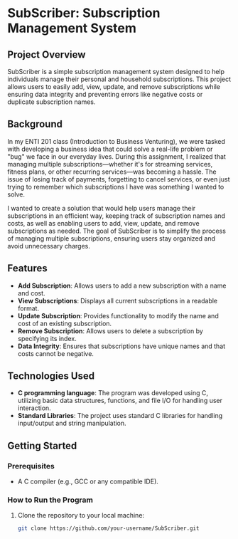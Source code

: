 # SubScriber: Subscription Management System

## Project Overview
SubScriber is a simple subscription management system designed to help individuals manage their personal and household subscriptions. This project allows users to easily add, view, update, and remove subscriptions while ensuring data integrity and preventing errors like negative costs or duplicate subscription names.

## Background
In my ENTI 201 class (Introduction to Business Venturing), we were tasked with developing a business idea that could solve a real-life problem or "bug" we face in our everyday lives. During this assignment, I realized that managing multiple subscriptions—whether it's for streaming services, fitness plans, or other recurring services—was becoming a hassle. The issue of losing track of payments, forgetting to cancel services, or even just trying to remember which subscriptions I have was something I wanted to solve.

I wanted to create a solution that would help users manage their subscriptions in an efficient way, keeping track of subscription names and costs, as well as enabling users to add, view, update, and remove subscriptions as needed. The goal of SubScriber is to simplify the process of managing multiple subscriptions, ensuring users stay organized and avoid unnecessary charges.

## Features
- **Add Subscription**: Allows users to add a new subscription with a name and cost.
- **View Subscriptions**: Displays all current subscriptions in a readable format.
- **Update Subscription**: Provides functionality to modify the name and cost of an existing subscription.
- **Remove Subscription**: Allows users to delete a subscription by specifying its index.
- **Data Integrity**: Ensures that subscriptions have unique names and that costs cannot be negative.

## Technologies Used
- **C programming language**: The program was developed using C, utilizing basic data structures, functions, and file I/O for handling user interaction.
- **Standard Libraries**: The project uses standard C libraries for handling input/output and string manipulation.

## Getting Started

### Prerequisites
- A C compiler (e.g., GCC or any compatible IDE).

### How to Run the Program
1. Clone the repository to your local machine:
   ```bash
   git clone https://github.com/your-username/SubScriber.git
